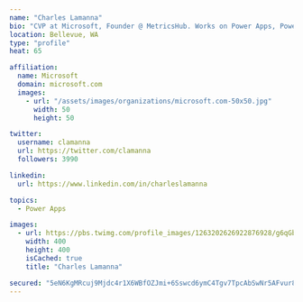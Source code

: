 ```yaml
---
name: "Charles Lamanna"
bio: "CVP at Microsoft, Founder @ MetricsHub. Works on Power Apps, Power Automate, Power Virtual Agent, Common Data Service and Dynamics 365."
location: Bellevue, WA
type: "profile"
heat: 65

affiliation:
  name: Microsoft
  domain: microsoft.com
  images:
    - url: "/assets/images/organizations/microsoft.com-50x50.jpg"
      width: 50
      height: 50

twitter:
  username: clamanna
  url: https://twitter.com/clamanna
  followers: 3990

linkedin:
  url: https://www.linkedin.com/in/charleslamanna

topics:
  - Power Apps

images:
  - url: https://pbs.twimg.com/profile_images/1263202626922876928/g6qGbHZ-_400x400.jpg
    width: 400
    height: 400
    isCached: true
    title: "Charles Lamanna"

secured: "5eN6KgMRcuj9Mjdc4r1X6WBfOZJmi+6Sswcd6ymC4Tgv7TpcAbSwNr5AFvur87ZOvqsPTKbg0lMsUoxrzsnTa1IfzgqUWNpJzG/XamwfP4WZRyJRYLoUquFQnB02tm9t6p6mRq9yql9LRUT2cxoTR673GAiDv9vRFNeIa022GAUU3CAO5ldZJ+cS1+tsQmAAt4aAi4vWZqygEkqHdyAJ7YuaL9tz6LcIYVyu0GxC2ByI8VNSNpJvO9tPW5dSAShraVwHFWZCO3q7nKfd7K9FegdAGvTXyzR8jsJ9BbUzJ0chund/q8rGlSSakEWCgkywO6AnTQrs8b2MnIKMIlvgLIzLNV/9wTqEFqGla0xpECBRaujKaeCXtQX7LsXfikYFC2DoWL/XPr8dP1rlpa4xW5pqoeAcx36ubDx4IahDIsQ=;BDGHZ6GZOkEdDO7p1bxjew=="
---
```


